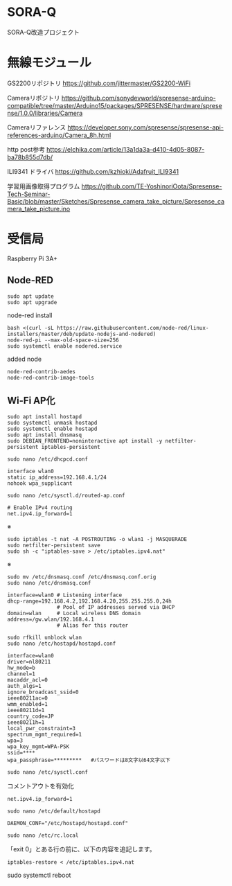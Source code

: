 # SORA-Q
SORA-Q改造プロジェクト

# 無線モジュール

GS2200リポジトリ
https://github.com/jittermaster/GS2200-WiFi

Cameraリポジトリ
https://github.com/sonydevworld/spresense-arduino-compatible/tree/master/Arduino15/packages/SPRESENSE/hardware/spresense/1.0.0/libraries/Camera

Cameraリファレンス
https://developer.sony.com/spresense/spresense-api-references-arduino/Camera_8h.html

http post参考
https://elchika.com/article/13a1da3a-d410-4d05-8087-ba78b855d7db/

ILI9341 ドライバ
https://github.com/kzhioki/Adafruit_ILI9341

学習用画像取得プログラム
https://github.com/TE-YoshinoriOota/Spresense-Tech-Seminar-Basic/blob/master/Sketches/Spresense_camera_take_picture/Spresense_camera_take_picture.ino

# 受信局

Raspberry Pi 3A+





## Node-RED
```
sudo apt update
sudo apt upgrade
```
node-red install
```
bash <(curl -sL https://raw.githubusercontent.com/node-red/linux-installers/master/deb/update-nodejs-and-nodered)
node-red-pi --max-old-space-size=256
sudo systemctl enable nodered.service
```
added node
```
node-red-contrib-aedes
node-red-contrib-image-tools

```

## Wi-Fi AP化

```
sudo apt install hostapd
sudo systemctl unmask hostapd
sudo systemctl enable hostapd
sudo apt install dnsmasq
sudo DEBIAN_FRONTEND=noninteractive apt install -y netfilter-persistent iptables-persistent
```

```
sudo nano /etc/dhcpcd.conf
```

```
interface wlan0
static ip_address=192.168.4.1/24
nohook wpa_supplicant
```
```
sudo nano /etc/sysctl.d/routed-ap.conf
```
```
# Enable IPv4 routing
net.ipv4.ip_forward=1
```
※
```
sudo iptables -t nat -A POSTROUTING -o wlan1 -j MASQUERADE
sudo netfilter-persistent save
sudo sh -c "iptables-save > /etc/iptables.ipv4.nat"
```
※

```
sudo mv /etc/dnsmasq.conf /etc/dnsmasq.conf.orig
sudo nano /etc/dnsmasq.conf
```
```
interface=wlan0 # Listening interface
dhcp-range=192.168.4.2,192.168.4.20,255.255.255.0,24h
                # Pool of IP addresses served via DHCP
domain=wlan     # Local wireless DNS domain
address=/gw.wlan/192.168.4.1
                # Alias for this router
```
```
sudo rfkill unblock wlan
sudo nano /etc/hostapd/hostapd.conf
```
```
interface=wlan0
driver=nl80211
hw_mode=b
channel=1
macaddr_acl=0
auth_algs=1
ignore_broadcast_ssid=0
ieee80211ac=0
wmm_enabled=1
ieee80211d=1
country_code=JP
ieee80211h=1
local_pwr_constraint=3
spectrum_mgmt_required=1
wpa=3
wpa_key_mgmt=WPA-PSK
ssid=****
wpa_passphrase=*********   #パスワードは8文字以64文字以下
```
```
sudo nano /etc/sysctl.conf
```
コメントアウトを有効化
```
net.ipv4.ip_forward=1
```
```
sudo nano /etc/default/hostapd
```
```
DAEMON_CONF="/etc/hostapd/hostapd.conf"
```
```
sudo nano /etc/rc.local
```
「exit 0」とある行の前に、以下の内容を追記します。
```
iptables-restore < /etc/iptables.ipv4.nat
```


sudo systemctl reboot